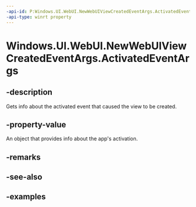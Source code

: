 ```yaml
---
-api-id: P:Windows.UI.WebUI.NewWebUIViewCreatedEventArgs.ActivatedEventArgs
-api-type: winrt property
---
```


<!-- Property syntax.
public IActivatedEventArgs ActivatedEventArgs { get; }
-->

# Windows.UI.WebUI.NewWebUIViewCreatedEventArgs.ActivatedEventArgs

## -description
Gets info about the activated event that caused the view to be created. 

## -property-value
An object that provides info about the app's activation.

## -remarks

## -see-also

## -examples

